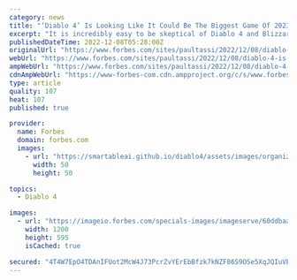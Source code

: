 ```yaml
---
category: news
title: "‘Diablo 4’ Is Looking Like It Could Be The Biggest Game Of 2023"
excerpt: "It is incredibly easy to be skeptical of Diablo 4 and Blizzard as a whole lately, given the problems within that studio and the fact that Diablo 4 itself even lost its director as one of the ousted ..."
publishedDateTime: 2022-12-08T05:28:00Z
originalUrl: "https://www.forbes.com/sites/paultassi/2022/12/08/diablo-4-is-looking-like-it-could-be-the-biggest-game-of-2023/"
webUrl: "https://www.forbes.com/sites/paultassi/2022/12/08/diablo-4-is-looking-like-it-could-be-the-biggest-game-of-2023/"
ampWebUrl: "https://www.forbes.com/sites/paultassi/2022/12/08/diablo-4-is-looking-like-it-could-be-the-biggest-game-of-2023/amp/"
cdnAmpWebUrl: "https://www-forbes-com.cdn.ampproject.org/c/s/www.forbes.com/sites/paultassi/2022/12/08/diablo-4-is-looking-like-it-could-be-the-biggest-game-of-2023/amp/"
type: article
quality: 107
heat: 107
published: true

provider:
  name: Forbes
  domain: forbes.com
  images:
    - url: "https://smartableai.github.io/diablo4/assets/images/organizations/forbes.com-50x50.jpg"
      width: 50
      height: 50

topics:
  - Diablo 4

images:
  - url: "https://imageio.forbes.com/specials-images/imageserve/60ddbaa83acec7bca0289ace/0x0.jpg?format=jpg&width=1200"
    width: 1200
    height: 595
    isCached: true

secured: "4T4W7EpO4TDAnIFUot2McW4J73PcrZvYErEbBfzk7kNZF86S9OSe5XqJQIuVEHYXpquPfXhTximDZVuQ6oftySSFhJczKaX51X9TOE+kWNAddtSAxHP/SsJPwWLaHyyu0rPgtHhtnyWM3bKHA9HiRX/VM5hmJxHDuYA4Gk34N6qm7+OiLf+d7Wm8utqcAYkJcIjGpO/M/MgJCOdAGwheqQ3fzzM/A5+0EZAlh78zgTkdVQMKzMP0B/XcXYn2QpZJk+Vuqs5uHuq8TgQZ+e/vgExfZ8zq+7jJAUrc3yT3gbelPD7gYw+WYHUueMIwZ5wgiJhbRYTIcSq5OHCqkow/V+bYXzU2pmsWMtXIewipiMg=;bL3OKOJdN0rI/0Ms/3wNsw=="
---
```


